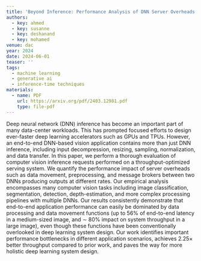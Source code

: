 ```yaml
---
title: 'Beyond Inference: Performance Analysis of DNN Server Overheads for Computer Vision'
authors:
  - key: ahmed
  - key: susanne
  - key: deshanand
  - key: mohamed
venue: dac
year: 2024
date: 2024-06-01
teaser: ''
tags:
  - machine learning
  - generative ai
  - inference-time techniques
materials:
  - name: PDF
    url: https://arxiv.org/pdf/2403.12981.pdf
    type: file-pdf
---
```

Deep neural network (DNN) inference has become an important part of many data-center workloads. This has prompted focused efforts to design ever-faster deep learning accelerators such as GPUs and TPUs. However, an end-to-end DNN-based vision application contains more than just DNN inference, including input decompression, resizing, sampling, normalization, and data transfer. In this paper, we perform a thorough evaluation of computer vision inference requests performed on a throughput-optimized serving system. We quantify the performance impact of server overheads such as data movement, preprocessing, and message brokers between two DNNs producing outputs at different rates. Our empirical analysis encompasses many computer vision tasks including image classification, segmentation, detection, depth-estimation, and more complex processing pipelines with multiple DNNs. Our results consistently demonstrate that end-to-end application performance can easily be dominated by data processing and data movement functions (up to 56% of end-to-end latency in a medium-sized image, and $\sim$ 80% impact on system throughput in a large image), even though these functions have been conventionally overlooked in deep learning system design. Our work identifies important performance bottlenecks in different application scenarios, achieves 2.25$\times$ better throughput compared to prior work, and paves the way for more holistic deep learning system design.
